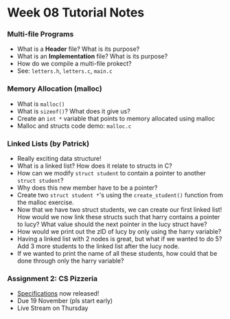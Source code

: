 # Week 08 Tutorial Notes
### Multi-file Programs
* What is a **Header** file? What is its purpose?
* What is an **Implementation** file? What is its purpose?
* How do we compile a multi-file prokect?
* See: `letters.h`, `letters.c`, `main.c`

### Memory Allocation (malloc)
* What is `malloc()`
* What is `sizeof()`? What does it give us?
* Create an `int *` variable that points to memory allocated using malloc
* Malloc and structs code demo: `malloc.c`

### Linked Lists (by Patrick)
* Really exciting data structure!
* What is a linked list? How does it relate to structs in C?
* How can we modify `struct student` to contain a pointer to another `struct student`?
* Why does this new member have to be a pointer?
* Create two `struct student *`'s using the `create_student()` function from the malloc exercise.
* Now that we have two struct students, we can create our first linked list! How would we now link these structs such that harry contains a pointer to lucy? What value should the next pointer in the lucy struct have?
* How would we print out the zID of lucy by only using the harry variable?
* Having a linked list with 2 nodes is great, but what if we wanted to do 5? Add 3 more students to the linked list after the lucy node.
* If we wanted to print the name of all these students, how could that be done through only the harry variable?

### Assignment 2: CS Pizzeria
* [Specifications](https://cgi.cse.unsw.edu.au/~cs1511/21T3/flask_tutors.cgi/assignments/ass2/index.html) now released!
* Due 19 November (pls start early)
* Live Stream on Thursday